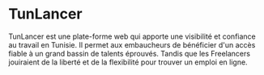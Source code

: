 # TunLancer
TunLancer est une plate-forme web qui apporte une visibilité et confiance au travail en Tunisie. Il permet aux embaucheurs de bénéficier d'un accès fiable à un grand bassin de talents éprouvés. Tandis que les Freelancers jouiraient de la liberté et de la flexibilité pour trouver un emploi en ligne.
